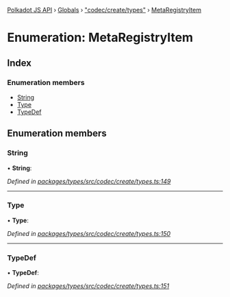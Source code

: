[Polkadot JS API](../README.md) › [Globals](../globals.md) › ["codec/create/types"](../modules/_codec_create_types_.md) › [MetaRegistryItem](_codec_create_types_.metaregistryitem.md)

# Enumeration: MetaRegistryItem

## Index

### Enumeration members

* [String](_codec_create_types_.metaregistryitem.md#string)
* [Type](_codec_create_types_.metaregistryitem.md#type)
* [TypeDef](_codec_create_types_.metaregistryitem.md#typedef)

## Enumeration members

###  String

• **String**:

*Defined in [packages/types/src/codec/create/types.ts:149](https://github.com/polkadot-js/api/blob/64a4bb2e1/packages/types/src/codec/create/types.ts#L149)*

___

###  Type

• **Type**:

*Defined in [packages/types/src/codec/create/types.ts:150](https://github.com/polkadot-js/api/blob/64a4bb2e1/packages/types/src/codec/create/types.ts#L150)*

___

###  TypeDef

• **TypeDef**:

*Defined in [packages/types/src/codec/create/types.ts:151](https://github.com/polkadot-js/api/blob/64a4bb2e1/packages/types/src/codec/create/types.ts#L151)*
